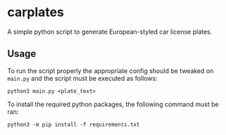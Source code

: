 # carplates

A simple python script to generate European-styled car license plates.

## Usage

To run the script properly the appropriate config should be tweaked on `main.py` and the script must be executed as follows:

`python3 main.py <plate_text>`

To install the required python packages, the following command must be ran:

`python3 -m pip install -f requirements.txt`
